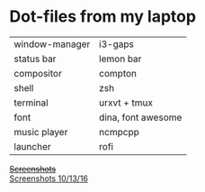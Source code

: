 # Dot-files from my laptop

<table border="0">
<tr>
<td>window-manager</td>
<td>i3-gaps</td>
</tr>
<tr>
<td>status bar</td>
<td>lemon bar</td>
</tr>
<tr>
<td>compositor</td>
<td>compton</td>
</tr>
<tr>
<td>shell</td>
<td>zsh</td>
</tr>
<tr>
<td>terminal</td>
<td>urxvt + tmux</td>
</tr>
<tr>
<td>font</td>
<td>dina, font awesome</td>
</tr>
<tr>
<td>music player</td>
<td>ncmpcpp</td>
</tr>
<tr>
<td>launcher</td>
<td>rofi</td>
</tr>
</table>

~~[Screenshots](http://imgur.com/a/R4bId)~~ <br>
[Screenshots 10/13/16](http://imgur.com/a/63X0J)
